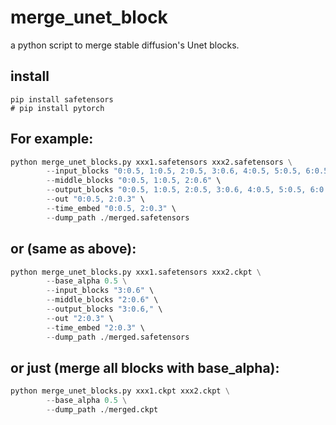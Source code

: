 # merge_unet_block
a python script to merge stable diffusion's Unet blocks.

## install 
```
pip install safetensors
# pip install pytorch
```

## For example:
```python
python merge_unet_blocks.py xxx1.safetensors xxx2.safetensors \
        --input_blocks "0:0.5, 1:0.5, 2:0.5, 3:0.6, 4:0.5, 5:0.5, 6:0.5, 7:0.5, 8:0.5, 9:0.5, 10:0.5, 11:0.5" \
        --middle_blocks "0:0.5, 1:0.5, 2:0.6" \
        --output_blocks "0:0.5, 1:0.5, 2:0.5, 3:0.6, 4:0.5, 5:0.5, 6:0.5, 7:0.5, 8:0.5, 9:0.5, 10:0.5, 11:0.5" \
        --out "0:0.5, 2:0.3" \
        --time_embed "0:0.5, 2:0.3" \
        --dump_path ./merged.safetensors
```
## or (same as above):
```python
python merge_unet_blocks.py xxx1.safetensors xxx2.ckpt \
        --base_alpha 0.5 \
        --input_blocks "3:0.6" \
        --middle_blocks "2:0.6" \
        --output_blocks "3:0.6," \
        --out "2:0.3" \
        --time_embed "2:0.3" \
        --dump_path ./merged.safetensors
```
## or just (merge all blocks with base_alpha):
```python
python merge_unet_blocks.py xxx1.ckpt xxx2.ckpt \
        --base_alpha 0.5 \
        --dump_path ./merged.ckpt
```
